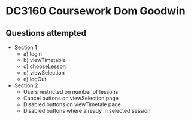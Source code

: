 # DC3160 Coursework Dom Goodwin

## Questions attempted
- Section 1
    - a) login
    - b) viewTimetable
    - c) chooseLesson
    - d) viewSelection
    - e) logOut
- Section 2
    - Users restricted on number of lessons
    - Cancel buttons on viewSelection page
    - Disabled buttons on viewTimetale page
    - Disabled buttons where already in selected session
